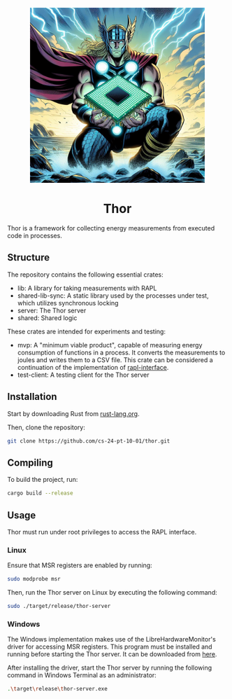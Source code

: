 <p align="center">
    <img src="https://github.com/cs-24-pt-10-01/thor/raw/main/docs/thor.png" width="400">
</p>
<h1 align="center">
  Thor
</h1>

Thor is a framework for collecting energy measurements from executed code in processes.

## Structure

The repository contains the following essential crates:

- lib: A library for taking measurements with RAPL
- shared-lib-sync: A static library used by the processes under test, which utilizes synchronous locking
- server: The Thor server
- shared: Shared logic

These crates are intended for experiments and testing:

- mvp: A "minimum viable product", capable of measuring energy consumption of functions in a process. It converts the measurements to joules and writes them to a CSV file. This crate can be considered a continuation of the implementation of [rapl-interface](https://github.com/cs-23-pt-9-01/rapl-interface).
- test-client: A testing client for the Thor server

## Installation

Start by downloading Rust from [rust-lang.org](https://www.rust-lang.org/tools/install).

Then, clone the repository:

```bash
git clone https://github.com/cs-24-pt-10-01/thor.git
```

## Compiling

To build the project, run:

```bash
cargo build --release
```

## Usage

Thor must run under root privileges to access the RAPL interface.

### Linux

Ensure that MSR registers are enabled by running:

```bash
sudo modprobe msr
```

Then, run the Thor server on Linux by executing the following command:

```bash
sudo ./target/release/thor-server
```

### Windows

The Windows implementation makes use of the LibreHardwareMonitor's driver for accessing MSR registers. This program must be installed and running before starting the Thor server. It can be downloaded from [here](https://github.com/LibreHardwareMonitor/LibreHardwareMonitor).

After installing the driver, start the Thor server by running the following command in Windows Terminal as an administrator:

```bash
.\target\release\thor-server.exe
```
